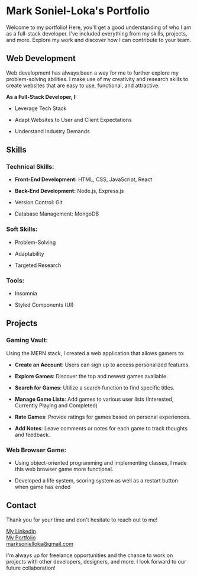 # Mark Soniel-Loka's Portfolio

Welcome to my portfolio! Here, you'll get a good understanding of who I am as a full-stack developer.
I've included everything from my skills, projects, and more.
Explore my work and discover how I can contribute to your team.

## Web Development

Web development has always been a way for me to further explore my problem-solving abilities.
I make use of my creativity and research skills to create websites that are easy to use, functional,
and attractive. 

**As a Full-Stack Developer, I:**

- Leverage Tech Stack

- Adapt Websites to User and Client Expectations

- Understand Industry Demands

## Skills

### Technical Skills: 

- **Front-End Development:** HTML, CSS, JavaScript, React

- **Back-End Development:** Node.js, Express.js

- Version Control: Git

- Database Management: MongoDB

### Soft Skills: 

- Problem-Solving 

- Adaptability 

- Targeted Research 

### Tools: 

- Insomnia

- Styled Components (UI)

## Projects

### Gaming Vault:

Using the MERN stack, I created a web application that allows gamers to: 

- **Create an Account**: Users can sign up to access personalized features.

- **Explore Games**: Discover the top and newest games available.

- **Search for Games**: Utilize a search function to find specific titles.

- **Manage Game Lists**: Add games to various user lists (Interested, Currently Playing and Completed)

- **Rate Games**: Provide ratings for games based on personal experiences.

- **Add Notes**: Leave comments or notes for each game to track thoughts and feedback.

### Web Browser Game: 

- Using object-oriented programming and implementing classes, I made this web browser game more functional. 

- Developed a life system, scoring system as well as a restart button when game has ended 

## Contact

Thank you for your time and don't hesitate to reach out to me!

[My LinkedIn](https://www.linkedin.com/in/mark-soniel-loka/) <br>
[My Portfolio](https://mark-soniel-loka-portfolio.vercel.app) <br>
marksonielloka@gmail.com <br>

I'm always up for freelance opportunities and the chance to work on projects with other developers, designers, and more. I look forward to our future collaboration!
